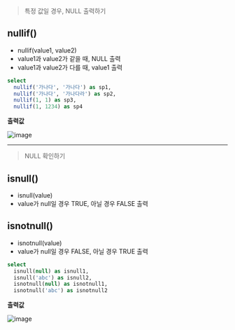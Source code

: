 > 특정 값일 경우, NULL 출력하기
## nullif()
- nullif(value1, value2)
- value1과 value2가 같을 때, NULL 출력
- value1과 value2가 다를 때, value1 출력


```sql
select
  nullif('가나다', '가나다') as sp1,
  nullif('가나다', '가나다라') as sp2,
  nullif(1, 1) as sp3,
  nullif(1, 1234) as sp4
```

**출력값**

![image](https://github.com/tjmoh23/Oracle/assets/51068987/96de2f08-cd57-46b3-8fc0-5fa363affea7)


---

> NULL 확인하기
## isnull()
- isnull(value)
- value가 null일 경우 TRUE, 아닐 경우 FALSE 출력

## isnotnull()
- isnotnull(value)
- value가 null일 경우 FALSE, 아닐 경우 TRUE 출력

  
```sql
select
  isnull(null) as isnull1,
  isnull('abc') as isnull2,
  isnotnull(null) as isnotnull1,
  isnotnull('abc') as isnotnull2
```

**출력값**

![image](https://github.com/tjmoh23/Oracle/assets/51068987/3f3ce4a5-d102-42d8-aa57-18ad55d31737)
